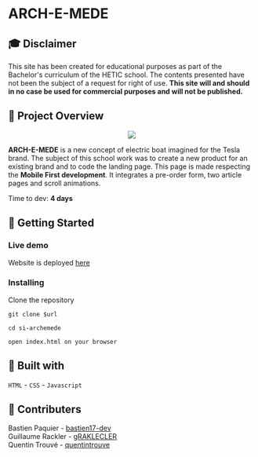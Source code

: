 # ARCH-E-MEDE

## 🎓 Disclaimer

This site has been created for educational purposes as part of the Bachelor's curriculum of the HETIC school. The contents presented have not been the subject of a request for right of use. **This site will and should in no case be used for commercial purposes and will not be published.**

## 🚤 Project Overview
<p align="center">
  <img src="img/Gif/archemede.gif">
</p>

**ARCH-E-MEDE** is a new concept of electric boat imagined for the Tesla brand. The subject of this school work was to create a new product for an existing brand and to code the landing page. This page is made respecting the **Mobile First development**. It integrates a pre-order form, two article pages and scroll animations.

Time to dev: **4 days**

## 🚀 Getting Started

### Live demo

Website is deployed [here](https://arch-e-mede.netlify.app/)

### Installing

Clone the repository

```
git clone $url
```

```
cd si-archemede
```

```
open index.html on your browser
```

## 🔨 Built with

`HTML` - `CSS` - `Javascript`

## 👥 Contributers

Bastien Paquier - [bastien17-dev](https://github.com/bastien17-dev)  
Guillaume Rackler - [gRAKLECLER](https://github.com/gRAKLECLER)   
Quentin Trouvé - [quentintrouve](https://github.com/quentintrouve)
